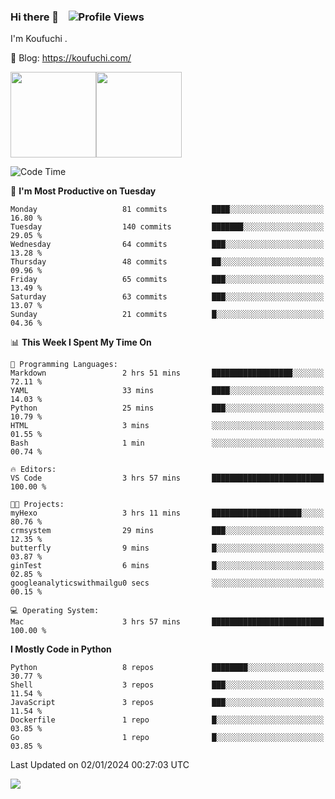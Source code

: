 ### Hi there 👋 &nbsp;&nbsp; ![Profile Views](https://komarev.com/ghpvc/?username=Koufuchi&base=200)

I'm Koufuchi . 

📔 Blog: <https://koufuchi.com/>

<img align="" height="137px" src="https://github-readme-stats-seven-nu-30.vercel.app/api?username=Koufuchi&hide=issues,contribs&show_icons=true&line_height=21&theme=radical&locale=en" /><img align="" height="137px" src="https://github-readme-stats-seven-nu-30.vercel.app/api/top-langs/?username=Koufuchi&layout=compact&hide=blade,html,css,pug,scss&theme=radical&locale=en" />

<!--START_SECTION:waka-->
![Code Time](http://img.shields.io/badge/Code%20Time-236%20hrs%2051%20mins-blue)

📅 **I'm Most Productive on Tuesday** 

```text
Monday                   81 commits          ████░░░░░░░░░░░░░░░░░░░░░   16.80 % 
Tuesday                  140 commits         ███████░░░░░░░░░░░░░░░░░░   29.05 % 
Wednesday                64 commits          ███░░░░░░░░░░░░░░░░░░░░░░   13.28 % 
Thursday                 48 commits          ██░░░░░░░░░░░░░░░░░░░░░░░   09.96 % 
Friday                   65 commits          ███░░░░░░░░░░░░░░░░░░░░░░   13.49 % 
Saturday                 63 commits          ███░░░░░░░░░░░░░░░░░░░░░░   13.07 % 
Sunday                   21 commits          █░░░░░░░░░░░░░░░░░░░░░░░░   04.36 % 
```


📊 **This Week I Spent My Time On** 

```text
💬 Programming Languages: 
Markdown                 2 hrs 51 mins       ██████████████████░░░░░░░   72.11 % 
YAML                     33 mins             ████░░░░░░░░░░░░░░░░░░░░░   14.03 % 
Python                   25 mins             ███░░░░░░░░░░░░░░░░░░░░░░   10.79 % 
HTML                     3 mins              ░░░░░░░░░░░░░░░░░░░░░░░░░   01.55 % 
Bash                     1 min               ░░░░░░░░░░░░░░░░░░░░░░░░░   00.74 % 

🔥 Editors: 
VS Code                  3 hrs 57 mins       █████████████████████████   100.00 % 

🐱‍💻 Projects: 
myHexo                   3 hrs 11 mins       ████████████████████░░░░░   80.76 % 
crmsystem                29 mins             ███░░░░░░░░░░░░░░░░░░░░░░   12.35 % 
butterfly                9 mins              █░░░░░░░░░░░░░░░░░░░░░░░░   03.87 % 
ginTest                  6 mins              █░░░░░░░░░░░░░░░░░░░░░░░░   02.85 % 
googleanalyticswithmailgu0 secs              ░░░░░░░░░░░░░░░░░░░░░░░░░   00.15 % 

💻 Operating System: 
Mac                      3 hrs 57 mins       █████████████████████████   100.00 % 
```

**I Mostly Code in Python** 

```text
Python                   8 repos             ████████░░░░░░░░░░░░░░░░░   30.77 % 
Shell                    3 repos             ███░░░░░░░░░░░░░░░░░░░░░░   11.54 % 
JavaScript               3 repos             ███░░░░░░░░░░░░░░░░░░░░░░   11.54 % 
Dockerfile               1 repo              █░░░░░░░░░░░░░░░░░░░░░░░░   03.85 % 
Go                       1 repo              █░░░░░░░░░░░░░░░░░░░░░░░░   03.85 % 
```




 Last Updated on 02/01/2024 00:27:03 UTC
<!--END_SECTION:waka-->

![](https://hit.yhype.me/github/profile?user_id=46078832)
